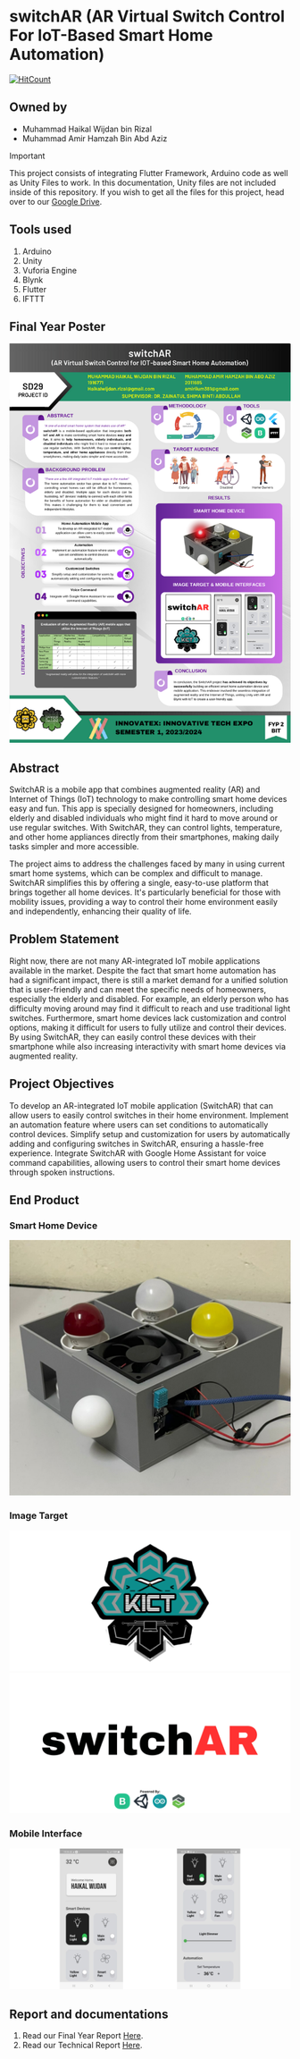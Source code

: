 # switchAR (AR Virtual Switch Control For IoT-Based Smart Home Automation)

  [![HitCount](https://hits.dwyl.com/amoiiir/amoiiir/switchAR.svg?style=flat-square)](http://hits.dwyl.com/amoiiir/amoiiir/switchAR)

## Owned by
- Muhammad Haikal Wijdan bin Rizal
- Muhammad Amir Hamzah Bin Abd Aziz

> [!IMPORTANT]  
> This project consists of integrating Flutter Framework, Arduino code as well as Unity Files to work. In this documentation, Unity files are not included inside of this repository. If you wish to get all the files for this project, head over to our [Google Drive](https://drive.google.com/drive/folders/1lSW9Z3RYHye8BusnRxx2tFu9ZIS1K9iB?usp=sharing).

## Tools used
1. Arduino
2. Unity
3. Vuforia Engine
4. Blynk
5. Flutter
6. IFTTT

## Final Year Poster
![Final Year Poster](https://github.com/amoiiir/switchAR/blob/main/Documentation/SD29%20SwitchAR%20FYP2%20Poster.png)

## Abstract
SwitchAR is a mobile app that combines augmented reality (AR) and Internet of Things (IoT) technology to make controlling smart home devices easy and fun. This app is specially designed for homeowners, including elderly and disabled individuals who might find it hard to move around or use regular switches. With SwitchAR, they can control lights, temperature, and other home appliances directly from their smartphones, making daily tasks simpler and more accessible.

The project aims to address the challenges faced by many in using current smart home systems, which can be complex and difficult to manage. SwitchAR simplifies this by offering a single, easy-to-use platform that brings together all home devices. It's particularly beneficial for those with mobility issues, providing a way to control their home environment easily and independently, enhancing their quality of life.

## Problem Statement
Right now, there are not many AR-integrated IoT mobile applications available in the market. Despite the fact that smart home automation has had a significant impact, there is still a market demand for a unified solution that is user-friendly and can meet the specific needs of homeowners, especially the elderly and disabled. For example, an elderly person who has difficulty moving around may find it difficult to reach and use traditional light switches. Furthermore, smart home devices lack customization and control options, making it difficult for users to fully utilize and control their devices. By using SwitchAR, they can easily control these devices with their smartphone while also increasing interactivity with smart home devices via augmented reality.

## Project Objectives
To develop an AR-integrated IoT mobile application (SwitchAR) that can allow users to easily control switches in their home environment.
Implement an automation feature where users can set conditions to automatically control devices.
Simplify setup and customization for users by automatically adding and configuring switches in SwitchAR, ensuring a hassle-free experience.
Integrate SwitchAR with Google Home Assistant for voice command capabilities, allowing users to control their smart home devices through spoken instructions.

## End Product
### Smart Home Device
![home device](https://github.com/amoiiir/switchAR/blob/95c241d7927bee970cce0e10184d862e3fec6317/lib/icons/homeDevice.png)
### Image Target
![image target1](https://github.com/amoiiir/switchAR/blob/128cf4a105b10ffd93907dc426dd9484de1ea825/lib/icons/3.jpg)
![image target2](https://github.com/amoiiir/switchAR/blob/128cf4a105b10ffd93907dc426dd9484de1ea825/lib/icons/4.jpg)
### Mobile Interface
![Mobile Interface](https://github.com/amoiiir/switchAR/blob/82a1a04b74001d36fa36530e5ce99af5e83ed9ee/lib/icons/switchAR%20(1).png)

## Report and documentations
1. Read our Final Year Report [Here](https://github.com/amoiiir/switchAR/blob/b0cd389623492035f7d92e3b487bcd1826b20309/Documentation/switchAR%20FYP2%20Report.pdf).
2. Read our Technical Report [Here](https://github.com/amoiiir/switchAR/blob/main/Documentation/SD29%20SwitchAR%20Technical%20Report.pdf).

